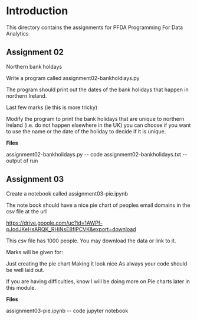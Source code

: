 # Introduction

This directory contains the assignments for PFDA Programming For Data Analytics

## Assignment 02

Northern bank holdays

Write a program called assignment02-bankholdiays.py

The program should print out the dates of the bank holidays that happen in northern Ireland.

Last few marks (ie this is more tricky)

Modify the program to print the bank holidays that are unique to northern Ireland (i.e. do not happen elsewhere in the UK) you can choose if you want to use the name or the date of the holiday to decide if it is unique.

**Files**

assignment02-bankholidays.py  -- code 
assignment02-bankholidays.txt -- output of run 

## Assignment 03

Create a notebook called assignment03-pie.ipynb

The note book should have a nice pie chart of peoples email domains in the csv file at the url

https://drive.google.com/uc?id=1AWPf-pJodJKeHsARQK_RHiNsE8fjPCVK&export=download

This csv file has 1000 people. You may download the data or link to it.

Marks will be given for:

Just creating the pie chart
Making it look nice
As always your code should be well laid out.

If you are having difficulties, know I will be doing more on Pie charts later in this module.

**Files**

assignment03-pie.ipynb   -- code jupyter notebook